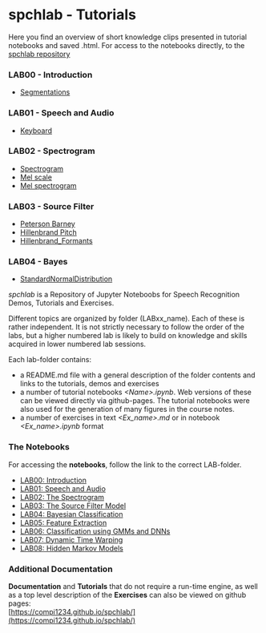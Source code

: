 # spchlab - Tutorials

Here you find an overview of short knowledge clips presented in tutorial notebooks and saved .html.
For access to the notebooks directly, to the [spchlab repository](https://github.com/compi1234/spchlab/tree/main) 

### LAB00 - Introduction

- [Segmentations](Segmentations.html)

### LAB01 - Speech and Audio

- [Keyboard](Keyboard.html)

### LAB02 - Spectrogram

- [Spectrogram](Spectrogram.html)
- [Mel scale](Mel_scale.html)
- [Mel spectrogram](Mel_spectrogram.html)

### LAB03 - Source Filter

- [Peterson Barney](PetersonBarney.html)
- [Hillenbrand Pitch](Hillenbrand_Pitch.html)
- [Hillenbrand_Formants](Hillenbrand_Formants.html)

### LAB04 - Bayes

- [StandardNormalDistribution](StandardNormalDistribution.html)

*spchlab* is a Repository of Jupyter Noteboobs for Speech Recognition Demos, Tutorials and Exercises. 

Different topics are organized by folder (LABxx_name). Each of these is rather independent.  It is not strictly necessary to follow the order of the labs, but a higher numbered lab is likely to build on knowledge and skills acquired in lower numbered lab sessions.   

Each lab-folder contains:
- a README.md file with a general description of the folder contents and links to the tutorials, demos and exercises  
- a number of tutorial notebooks *\<Name>.ipynb*.  Web versions of these
 can be viewed directly via github-pages.  The tutorial notebooks were also used for the generation of many figures in the course notes.
- a number of exercises in text *\<Ex_name>.md* or in notebook *\<Ex_name>.ipynb* format


### The Notebooks
For accessing the **notebooks**, follow the link to the correct LAB-folder.   

- [LAB00: Introduction](lab00_introduction/README.md)
- [LAB01: Speech and Audio](lab01_speech_audio/README.md)
- [LAB02: The Spectrogram](lab02_spectrogram/README.md)
- [LAB03: The Source Filter Model](lab03_source_filter/README.md)
- [LAB04: Bayesian Classification](lab04_classification1/README.md)
- [LAB05: Feature Extraction](lab05_feature_extraction/README.md)
- [LAB06: Classification using GMMs and DNNs](lab06_classification2/README.md)
- [LAB07: Dynamic Time Warping](lab07_dtw/README.md)
- [LAB08: Hidden Markov Models](lab08_hmm/README.md)


### Additional Documentation
**Documentation** and **Tutorials** that do not require a run-time engine, as well as a top level description of the **Exercises** can also be viewed on github pages:     
[https://compi1234.github.io/spchlab/](https://compi1234.github.io/spchlab/)